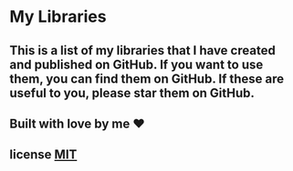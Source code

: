 # My Libraries
## This is a list of my libraries that I have created and published on GitHub. If you want to use them, you can find them on GitHub. If these are useful to you, please star them on GitHub.

## Built with love by me ❤️

## license [MIT](https://choosealicense.com/licenses/mit/)